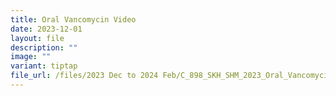 ```yaml
---
title: Oral Vancomycin Video
date: 2023-12-01
layout: file
description: ""
image: ""
variant: tiptap
file_url: /files/2023 Dec to 2024 Feb/C_898_SKH_SHM_2023_Oral_Vancomycin_Video.pdf
---
```

